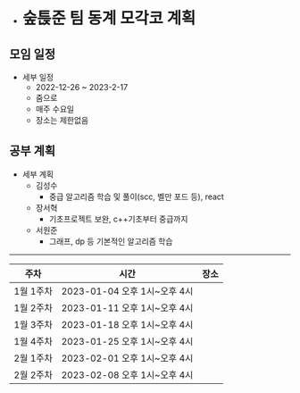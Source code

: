 * # 숲튽준 팀 동계 모각코 계획

## 모임 일정

* 세부 일정
  * 2022-12-26 ~ 2023-2-17
  * 줌으로
  * 매주 수요일
  * 장소는 제한없음
    
## 공부 계획

* 세부 계획
  * 김성수
    * 중급 알고리즘 학습 및 풀이(scc, 벨만 포드 등), react
  * 장서혁
    * 기초프로젝트 보완, c++기초부터 중급까지
  * 서원준
    * 그래프, dp 등 기본적인 알고리즘 학습
  
***



주차|시간|장소|
---|---|---|
1월 1주차|2023-01-04 오후 1시~오후 4시
1월 2주차|2023-01-11 오후 1시~오후 4시
1월 3주차|2023-01-18 오후 1시~오후 4시
1월 4주차|2023-01-25 오후 1시~오후 4시
2월 1주차|2023-02-01 오후 1시~오후 4시
2월 2주차|2023-02-08 오후 1시~오후 4시
